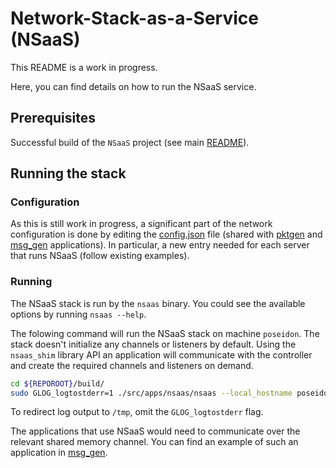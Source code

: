 # Network-Stack-as-a-Service (NSaaS)

This README is a work in progress.

Here, you can find details on how to run the NSaaS service.

## Prerequisites

Successful build of the `NSaaS` project (see main [README](../../../README.md)).


## Running the stack

### Configuration

As this is still work in progress, a significant part of the network configuration is done by editing the [config.json](../pktgen/config.json) file (shared with [pktgen](../pktgen/) and [msg_gen](../msg_gen) applications). In particular, a new entry needed for each server that runs NSaaS (follow existing examples).


### Running

The NSaaS stack is run by the `nsaas` binary. You could see the available options by running `nsaas --help`.

The folowing command will run the NSaaS stack on machine `poseidon`. The stack doesn't initialize any channels or listeners by default. Using the `nsaas_shim` library API  an application will communicate with the controller and create the required channels and listeners on demand.

```bash
cd ${REPOROOT}/build/
sudo GLOG_logtostderr=1 ./src/apps/nsaas/nsaas --local_hostname poseidon
```

To redirect log output to `/tmp`, omit the `GLOG_logtostderr` flag.

The applications that use NSaaS would need to communicate over the relevant shared memory channel. You can find an example of such an application in [msg_gen](../msg_gen/).
